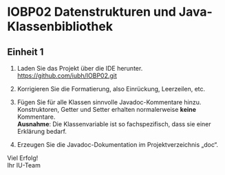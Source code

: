 # IOBP02 Datenstrukturen und Java-Klassenbibliothek

## Einheit 1

1. Laden Sie das Projekt über die IDE herunter.
   https://github.com/iubh/IOBP02.git  
  

2. Korrigieren Sie die Formatierung, also Einrückung, Leerzeilen, etc.
  

3. Fügen Sie für alle Klassen sinnvolle Javadoc-Kommentare hinzu.
   Konstruktoren, Getter und Setter erhalten normalerweise **keine** Kommentare.  
**Ausnahme**: Die Klassenvariable ist so fachspezifisch, dass sie einer Erklärung bedarf.  
  

4. Erzeugen Sie die Javadoc-Dokumentation im Projektverzeichnis „doc“.


Viel Erfolg!  
Ihr IU-Team
